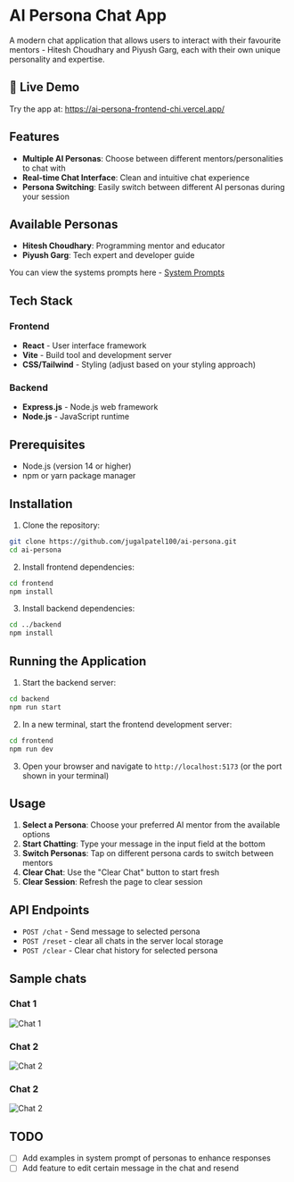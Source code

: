 # AI Persona Chat App

A modern chat application that allows users to interact with their favourite mentors - Hitesh Choudhary and Piyush Garg, each with their own unique personality and expertise.

## 🚀 Live Demo
Try the app at: https://ai-persona-frontend-chi.vercel.app/

## Features

- **Multiple AI Personas**: Choose between different mentors/personalities to chat with
- **Real-time Chat Interface**: Clean and intuitive chat experience
- **Persona Switching**: Easily switch between different AI personas during your session

## Available Personas

- **Hitesh Choudhary**: Programming mentor and educator
- **Piyush Garg**: Tech expert and developer guide

You can view the systems prompts here - [System Prompts](./backend/constants.js)

## Tech Stack

### Frontend
- **React** - User interface framework
- **Vite** - Build tool and development server
- **CSS/Tailwind** - Styling (adjust based on your styling approach)

### Backend
- **Express.js** - Node.js web framework
- **Node.js** - JavaScript runtime

## Prerequisites

- Node.js (version 14 or higher)
- npm or yarn package manager

## Installation

1. Clone the repository:
```bash
git clone https://github.com/jugalpatel100/ai-persona.git
cd ai-persona
```

2. Install frontend dependencies:
```bash
cd frontend
npm install
```

3. Install backend dependencies:
```bash
cd ../backend
npm install
```

## Running the Application

1. Start the backend server:
```bash
cd backend
npm run start
```

2. In a new terminal, start the frontend development server:
```bash
cd frontend
npm run dev
```

3. Open your browser and navigate to `http://localhost:5173` (or the port shown in your terminal)


## Usage

1. **Select a Persona**: Choose your preferred AI mentor from the available options
2. **Start Chatting**: Type your message in the input field at the bottom
3. **Switch Personas**: Tap on different persona cards to switch between mentors
4. **Clear Chat**: Use the "Clear Chat" button to start fresh
4. **Clear Session**: Refresh the page to clear session

## API Endpoints

- `POST /chat` - Send message to selected persona
- `POST /reset` - clear all chats in the server local storage
- `POST /clear` - Clear chat history for selected persona

## Sample chats

### Chat 1
![Chat 1](./screenshots/Screenshot_HC_1.png)

### Chat 2
![Chat 2](./screenshots/Screenshot_HC_2.png)

### Chat 2
![Chat 2](./screenshots/Screenshot_PG_3.png)


## TODO
- [ ] Add examples in system prompt of personas to enhance responses
- [ ] Add feature to edit certain message in the chat and resend
